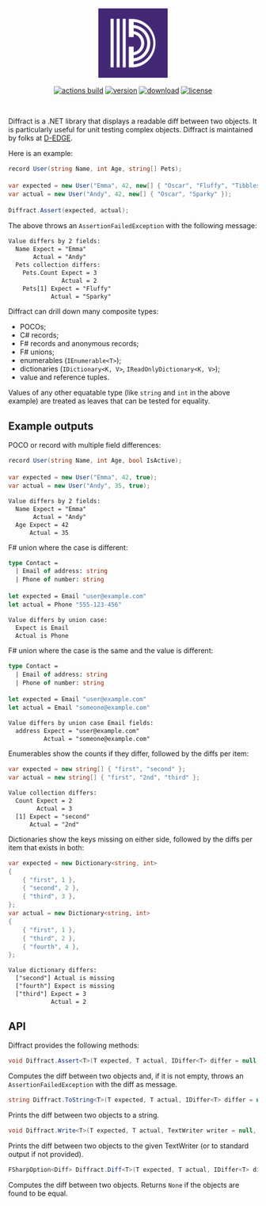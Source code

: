 <br />

<p align="center">
    <img src="https://raw.githubusercontent.com/d-edge/diffract/main/diffract.png" alt="diffract logo" height="140">
</p>

<p align="center">
        <a href="https://github.com/d-edge/diffract/actions" title="actions"><img src="https://github.com/d-edge/diffract/actions/workflows/build.yml/badge.svg?branch=main" alt="actions build" /></a>
    <a href="https://www.nuget.org/packages/dedge.diffract/" title="nuget"><img src="https://img.shields.io/nuget/vpre/dedge.diffract" alt="version" /></a>
    <a href="https://www.nuget.org/stats/packages/dedge.diffract?groupby=Version" title="stats"><img src="https://img.shields.io/nuget/dt/dedge.diffract" alt="download" /></a> 
    <a href="https://raw.githubusercontent.com/d-edge/diffract/main/LICENSE" title="license"><img src="https://img.shields.io/github/license/d-edge/diffract" alt="license" /></a>
</p>

<br />

Diffract is a .NET library that displays a readable diff between two objects. It is particularly useful for unit testing complex objects. Diffract is maintained by folks at [D-EDGE](https://www.d-edge.com/).

Here is an example:

```csharp
record User(string Name, int Age, string[] Pets);

var expected = new User("Emma", 42, new[] { "Oscar", "Fluffy", "Tibbles" });
var actual = new User("Andy", 42, new[] { "Oscar", "Sparky" });

Diffract.Assert(expected, actual);
```

The above throws an `AssertionFailedException` with the following message:

```
Value differs by 2 fields:
  Name Expect = "Emma"
       Actual = "Andy"
  Pets collection differs:
    Pets.Count Expect = 3
               Actual = 2
    Pets[1] Expect = "Fluffy"
            Actual = "Sparky"
```

Diffract can drill down many composite types:
* POCOs;
* C# records;
* F# records and anonymous records;
* F# unions;
* enumerables (`IEnumerable<T>`);
* dictionaries (`IDictionary<K, V>`, `IReadOnlyDictionary<K, V>`);
* value and reference tuples.

Values of any other equatable type (like `string` and `int` in the above example) are treated as leaves that can be tested for equality.

## Example outputs

POCO or record with multiple field differences:

```csharp
record User(string Name, int Age, bool IsActive);

var expected = new User("Emma", 42, true);
var actual = new User("Andy", 35, true);
```

```
Value differs by 2 fields:
  Name Expect = "Emma"
       Actual = "Andy"
  Age Expect = 42
      Actual = 35
```

F# union where the case is different:

```fsharp
type Contact =
  | Email of address: string
  | Phone of number: string
  
let expected = Email "user@example.com"
let actual = Phone "555-123-456"
```

```
Value differs by union case:
  Expect is Email
  Actual is Phone
```

F# union where the case is the same and the value is different:

```fsharp
type Contact =
  | Email of address: string
  | Phone of number: string
  
let expected = Email "user@example.com"
let actual = Email "someone@example.com"
```

```
Value differs by union case Email fields:
  address Expect = "user@example.com"
          Actual = "someone@example.com"
```

Enumerables show the counts if they differ, followed by the diffs per item:

```csharp
var expected = new string[] { "first", "second" };
var actual = new string[] { "first", "2nd", "third" };
```

```
Value collection differs:
  Count Expect = 2
        Actual = 3
  [1] Expect = "second"
      Actual = "2nd"
```

Dictionaries show the keys missing on either side, followed by the diffs per item that exists in both:

```csharp
var expected = new Dictionary<string, int>
{
    { "first", 1 },
    { "second", 2 },
    { "third", 3 },
};
var actual = new Dictionary<string, int>
{
    { "first", 1 },
    { "third", 2 },
    { "fourth", 4 },
};
```

```
Value dictionary differs:
  ["second"] Actual is missing
  ["fourth"] Expect is missing
  ["third"] Expect = 3
            Actual = 2
```

## API

Diffract provides the following methods:

```csharp
void Diffract.Assert<T>(T expected, T actual, IDiffer<T> differ = null, PrintParams param = null)
```

Computes the diff between two objects and, if it is not empty, throws an `AssertionFailedException` with the diff as message.

```csharp
string Diffract.ToString<T>(T expected, T actual, IDiffer<T> differ = null, PrintParams param = null)
```

Prints the diff between two objects to a string.

```csharp
void Diffract.Write<T>(T expected, T actual, TextWriter writer = null, IDiffer<T> differ = null, PrintParams param = null)
```

Prints the diff between two objects to the given TextWriter (or to standard output if not provided).

```csharp
FSharpOption<Diff> Diffract.Diff<T>(T expected, T actual, IDiffer<T> differ = null)
```

Computes the diff between two objects. Returns `None` if the objects are found to be equal.
